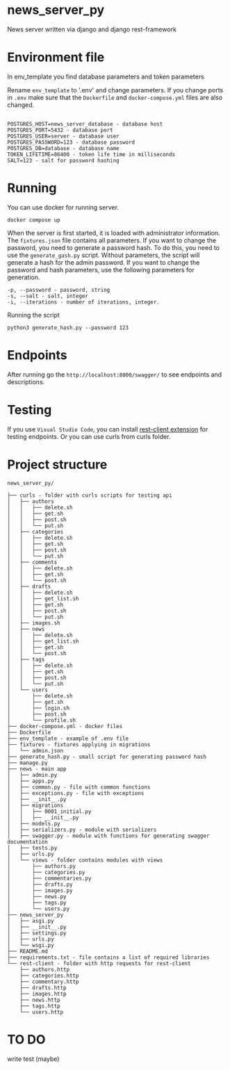 # news_server_py
News server written via django and django rest-framework

# Environment file
In  env_template you find database parameters and token parameters

Rename `env_template` to '.env' and change parameters. If you change ports in `.env` make sure that the `Dockerfile` and `docker-compose.yml` files are also changed.

##

    POSTGRES_HOST=news_server_database - database host 
    POSTGRES_PORT=5432 - database port
    POSTGRES_USER=server - database user
    POSTGRES_PASSWORD=123 - database password
    POSTGRES_DB=database - database name
    TOKEN_LIFETIME=86400 - token life time in milliseconds
    SALT=123 - salt for password hashing

# Running

You can use docker for running server.

    docker compose up

When the server is first started, it is loaded with administrator information. The `fixtures.json` file contains all parameters. If you want to change the password, you need to generate a password hash. To do this, you need to use the `generate_gash.py` script. Without parameters, the script will generate a hash for the admin password.
If you want to change the password and hash parameters, use the following parameters for generation.

    -p, --password - password, string
    -s, --salt - salt, integer
    -i, --iterations - number of iterations, integer.

Running the script
    
    python3 generate_hash.py --password 123

# Endpoints
After running go the `http://localhost:8000/swagger/` to see endpoints and descriptions.

# Testing
If you use `Visual Studio Code`, you can install [rest-client extension](https://marketplace.visualstudio.com/items?itemName=humao.rest-client) for testing endpoints.
Or you can use curls from curls folder.

# Project structure

    news_server_py/

    ├── curls - folder with curls scripts for testing api
    │   ├── authors
    │   │   ├── delete.sh
    │   │   ├── get.sh
    │   │   ├── post.sh
    │   │   └── put.sh
    │   ├── categories
    │   │   ├── delete.sh
    │   │   ├── get.sh
    │   │   ├── post.sh
    │   │   └── put.sh
    │   ├── comments
    │   │   ├── delete.sh
    │   │   ├── get.sh
    │   │   └── post.sh
    │   ├── drafts
    │   │   ├── delete.sh
    │   │   ├── get_list.sh
    │   │   ├── get.sh
    │   │   ├── post.sh
    │   │   └── put.sh
    │   ├── images.sh
    │   ├── news
    │   │   ├── delete.sh
    │   │   ├── get_list.sh
    │   │   ├── get.sh
    │   │   └── post.sh
    │   ├── tags
    │   │   ├── delete.sh
    │   │   ├── get.sh
    │   │   ├── post.sh
    │   │   └── put.sh
    │   └── users
    │       ├── delete.sh
    │       ├── get.sh
    │       ├── login.sh
    │       ├── post.sh
    │       └── profile.sh
    ├── docker-compose.yml - docker files
    ├── Dockerfile
    ├── env_template - example of .env file
    ├── fixtures - fixtures applying in migrations
    │   └── admin.json 
    ├── generate_hash.py - small script for generating password hash
    ├── manage.py
    ├── news - main app
    │   ├── admin.py
    │   ├── apps.py
    │   ├── common.py - file with common functions 
    │   ├── exceptions.py - file with exceptions
    │   ├── __init__.py
    │   ├── migrations
    │   │   ├── 0001_initial.py
    │   │   ├── __init__.py
    │   ├── models.py
    │   ├── serializers.py - module with serializers
    │   ├── swagger.py - module with functions for generating swagger documentation
    │   ├── tests.py
    │   ├── urls.py 
    │   └── views - folder contains modules with views
    │       ├── authors.py
    │       ├── categories.py
    │       ├── commentaries.py
    │       ├── drafts.py
    │       ├── images.py
    │       ├── news.py
    │       ├── tags.py
    │       └── users.py
    ├── news_server_py
    │   ├── asgi.py
    │   ├── __init__.py
    │   ├── settings.py
    │   ├── urls.py
    │   └── wsgi.py
    ├── README.md
    ├── requirements.txt - file contains a list of required libraries
    └── rest-client - folder with http requests for rest-client
        ├── authors.http
        ├── categories.http
        ├── commentary.http
        ├── drafts.http
        ├── images.http
        ├── news.http
        ├── tags.http
        └── users.http


# TO DO
 write test (maybe)